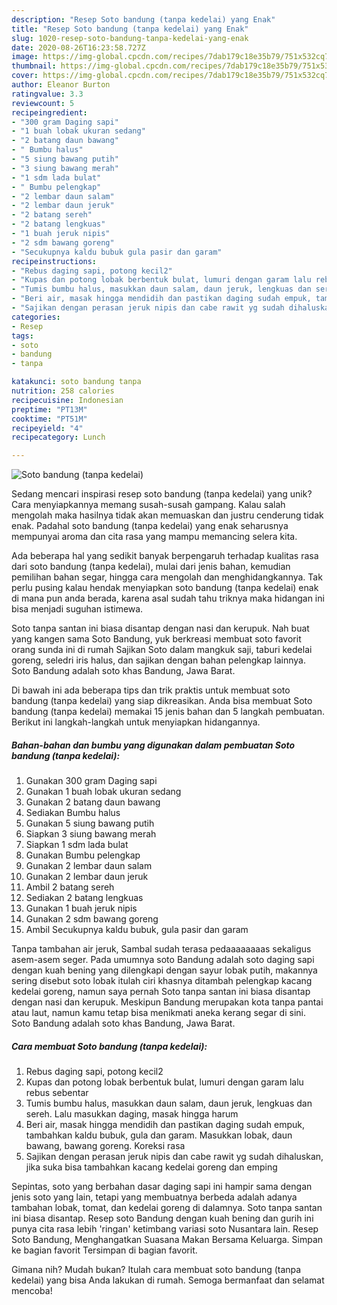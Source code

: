 ```yaml
---
description: "Resep Soto bandung (tanpa kedelai) yang Enak"
title: "Resep Soto bandung (tanpa kedelai) yang Enak"
slug: 1020-resep-soto-bandung-tanpa-kedelai-yang-enak
date: 2020-08-26T16:23:58.727Z
image: https://img-global.cpcdn.com/recipes/7dab179c18e35b79/751x532cq70/soto-bandung-tanpa-kedelai-foto-resep-utama.jpg
thumbnail: https://img-global.cpcdn.com/recipes/7dab179c18e35b79/751x532cq70/soto-bandung-tanpa-kedelai-foto-resep-utama.jpg
cover: https://img-global.cpcdn.com/recipes/7dab179c18e35b79/751x532cq70/soto-bandung-tanpa-kedelai-foto-resep-utama.jpg
author: Eleanor Burton
ratingvalue: 3.3
reviewcount: 5
recipeingredient:
- "300 gram Daging sapi"
- "1 buah lobak ukuran sedang"
- "2 batang daun bawang"
- " Bumbu halus"
- "5 siung bawang putih"
- "3 siung bawang merah"
- "1 sdm lada bulat"
- " Bumbu pelengkap"
- "2 lembar daun salam"
- "2 lembar daun jeruk"
- "2 batang sereh"
- "2 batang lengkuas"
- "1 buah jeruk nipis"
- "2 sdm bawang goreng"
- "Secukupnya kaldu bubuk gula pasir dan garam"
recipeinstructions:
- "Rebus daging sapi, potong kecil2"
- "Kupas dan potong lobak berbentuk bulat, lumuri dengan garam lalu rebus sebentar"
- "Tumis bumbu halus, masukkan daun salam, daun jeruk, lengkuas dan sereh. Lalu masukkan daging, masak hingga harum"
- "Beri air, masak hingga mendidih dan pastikan daging sudah empuk, tambahkan kaldu bubuk, gula dan garam. Masukkan lobak, daun bawang, bawang goreng. Koreksi rasa"
- "Sajikan dengan perasan jeruk nipis dan cabe rawit yg sudah dihaluskan, jika suka bisa tambahkan kacang kedelai goreng dan emping"
categories:
- Resep
tags:
- soto
- bandung
- tanpa

katakunci: soto bandung tanpa 
nutrition: 258 calories
recipecuisine: Indonesian
preptime: "PT13M"
cooktime: "PT51M"
recipeyield: "4"
recipecategory: Lunch

---
```



![Soto bandung (tanpa kedelai)](https://img-global.cpcdn.com/recipes/7dab179c18e35b79/751x532cq70/soto-bandung-tanpa-kedelai-foto-resep-utama.jpg)

Sedang mencari inspirasi resep soto bandung (tanpa kedelai) yang unik? Cara menyiapkannya memang susah-susah gampang. Kalau salah mengolah maka hasilnya tidak akan memuaskan dan justru cenderung tidak enak. Padahal soto bandung (tanpa kedelai) yang enak seharusnya mempunyai aroma dan cita rasa yang mampu memancing selera kita.

Ada beberapa hal yang sedikit banyak berpengaruh terhadap kualitas rasa dari soto bandung (tanpa kedelai), mulai dari jenis bahan, kemudian pemilihan bahan segar, hingga cara mengolah dan menghidangkannya. Tak perlu pusing kalau hendak menyiapkan soto bandung (tanpa kedelai) enak di mana pun anda berada, karena asal sudah tahu triknya maka hidangan ini bisa menjadi suguhan istimewa.

Soto tanpa santan ini biasa disantap dengan nasi dan kerupuk. Nah buat yang kangen sama Soto Bandung, yuk berkreasi membuat soto favorit orang sunda ini di rumah Sajikan Soto dalam mangkuk saji, taburi kedelai goreng, seledri iris halus, dan sajikan dengan bahan pelengkap lainnya. Soto Bandung adalah soto khas Bandung, Jawa Barat.


Di bawah ini ada beberapa tips dan trik praktis untuk membuat soto bandung (tanpa kedelai) yang siap dikreasikan. Anda bisa membuat Soto bandung (tanpa kedelai) memakai 15 jenis bahan dan 5 langkah pembuatan. Berikut ini langkah-langkah untuk menyiapkan hidangannya.

<!--inarticleads1-->

##### Bahan-bahan dan bumbu yang digunakan dalam pembuatan Soto bandung (tanpa kedelai):

1. Gunakan 300 gram Daging sapi
1. Gunakan 1 buah lobak ukuran sedang
1. Gunakan 2 batang daun bawang
1. Sediakan  Bumbu halus
1. Gunakan 5 siung bawang putih
1. Siapkan 3 siung bawang merah
1. Siapkan 1 sdm lada bulat
1. Gunakan  Bumbu pelengkap
1. Gunakan 2 lembar daun salam
1. Gunakan 2 lembar daun jeruk
1. Ambil 2 batang sereh
1. Sediakan 2 batang lengkuas
1. Gunakan 1 buah jeruk nipis
1. Gunakan 2 sdm bawang goreng
1. Ambil Secukupnya kaldu bubuk, gula pasir dan garam


Tanpa tambahan air jeruk, Sambal sudah terasa pedaaaaaaaas sekaligus asem-asem seger. Pada umumnya soto Bandung adalah soto daging sapi dengan kuah bening yang dilengkapi dengan sayur lobak putih, makannya sering disebut soto lobak itulah ciri khasnya ditambah pelengkap kacang kedelai goreng, namun saya pernah Soto tanpa santan ini biasa disantap dengan nasi dan kerupuk. Meskipun Bandung merupakan kota tanpa pantai atau laut, namun kamu tetap bisa menikmati aneka kerang segar di sini. Soto Bandung adalah soto khas Bandung, Jawa Barat. 

<!--inarticleads2-->

##### Cara membuat Soto bandung (tanpa kedelai):

1. Rebus daging sapi, potong kecil2
1. Kupas dan potong lobak berbentuk bulat, lumuri dengan garam lalu rebus sebentar
1. Tumis bumbu halus, masukkan daun salam, daun jeruk, lengkuas dan sereh. Lalu masukkan daging, masak hingga harum
1. Beri air, masak hingga mendidih dan pastikan daging sudah empuk, tambahkan kaldu bubuk, gula dan garam. Masukkan lobak, daun bawang, bawang goreng. Koreksi rasa
1. Sajikan dengan perasan jeruk nipis dan cabe rawit yg sudah dihaluskan, jika suka bisa tambahkan kacang kedelai goreng dan emping


Sepintas, soto yang berbahan dasar daging sapi ini hampir sama dengan jenis soto yang lain, tetapi yang membuatnya berbeda adalah adanya tambahan lobak, tomat, dan kedelai goreng di dalamnya. Soto tanpa santan ini biasa disantap. Resep soto Bandung dengan kuah bening dan gurih ini punya cita rasa lebih &#39;ringan&#39; ketimbang variasi soto Nusantara lain. Resep Soto Bandung, Menghangatkan Suasana Makan Bersama Keluarga. Simpan ke bagian favorit Tersimpan di bagian favorit. 

Gimana nih? Mudah bukan? Itulah cara membuat soto bandung (tanpa kedelai) yang bisa Anda lakukan di rumah. Semoga bermanfaat dan selamat mencoba!
